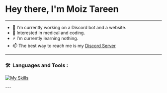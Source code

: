 # Hey there, I'm Moiz Tareen
 
---

- 👋 I'm currently working on a Discord bot and a website.
- 🌱 Interested in medical and coding.
- ⚡  I’m currently learning nothing.
- 📫 The best way to reach me is my [Discord Server](https://discord.gg/6XWTxvQEvd)


---

### 🛠 &nbsp;Languages and Tools :
<p>  
  
[![My Skills](https://skillicons.dev/icons?i=vscode,html,css,js&perline=5)](https://skillicons.dev)
  
</p>
<background-color = "black">
---
<!---
MoizTareen/MoizTareen is a ✨ special ✨ repository because its `README.md` (this file) appears on your GitHub profile.
You can click the Preview link to take a look at your changes.
--->
